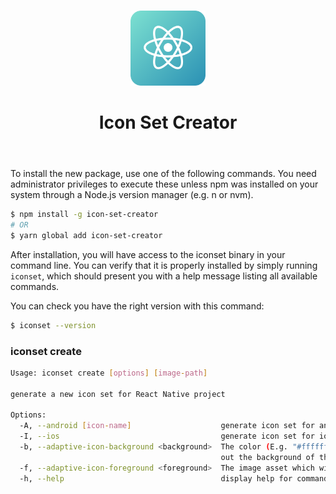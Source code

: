 <br>
<header>
<p align="center">
  <img src="assets/logo.svg" alt="logo" height="120">
</p>
<h1 align="center">Icon Set Creator</h1>
</header>

To install the new package, use one of the following commands. You need administrator privileges to execute these unless npm was installed on your system through a Node.js version manager (e.g. n or nvm).

```bash
$ npm install -g icon-set-creator
# OR
$ yarn global add icon-set-creator
```

After installation, you will have access to the iconset binary in your command line. You can verify that it is properly installed by simply running `iconset`, which should present you with a help message listing all available commands.

You can check you have the right version with this command:

```bash
$ iconset --version
```

### iconset create

```bash
Usage: iconset create [options] [image-path]

generate a new icon set for React Native project

Options:
  -A, --android [icon-name]                    generate icon set for android
  -I, --ios                                    generate icon set for ios
  -b, --adaptive-icon-background <background>  The color (E.g. "#ffffff") or image asset (E.g. "assets/images/christmas-background.png") which will be used to fill
                                               out the background of the adaptive icon.
  -f, --adaptive-icon-foreground <foreground>  The image asset which will be used for the icon foreground of the adaptive icon
  -h, --help                                   display help for command
```


